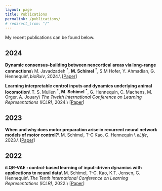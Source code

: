 ```yaml
---
layout: page
title: Publications
permalink: /publications/
# redirect_from: "/"
---
```


My recent publications can be found below. 

## 2024

**Dynamic consensus-building between neocortical areas via long-range connections**\\
M. Javadzadeh <sup>\*</sup>, **M. Schimel <sup>\*</sup>**, S.M Hofer, Y. Ahmadian, G. Hennequin\\
*bioRxiv*, 2024.\\
\[[Paper](https://www.biorxiv.org/content/10.1101/2024.11.27.625691v1)\]

**Learning interpretable control inputs and dynamics underlying animal locomotion**\\
T. S. Mullen <sup>\*</sup>, **M. Schimel <sup>\*</sup>**, G. Hennequin, C. Machens, M. Orger, A. Jouary\\
*The Twelth International Conference on Learning Representations (ICLR)*, 2024.\\
\[[Paper](https://openreview.net/forum?id=MFCjgEOLJT)\]

## 2023

**When and why does motor preparation arise in recurrent neural network models of motor control?**\\
M. Schimel, T-C Kao, G. Hennequin \\
*eLife*, 2023.\\
\[[Paper](https://elifesciences.org/articles/89131)\]

## 2022

**iLQR-VAE : control-based learning of input-driven dynamics with applications to neural data**\\
M. Schimel, T-C. Kao, K.T. Jensen, G. Hennequin\\
*The Tenth International Conference on Learning Representations (ICLR)*, 2022.\\
\[[Paper](https://openreview.net/forum?id=wRODLDHaAiW)\]

